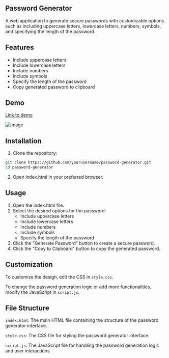 ## Password Generator
A web application to generate secure passwords with customizable options such as including uppercase letters, lowercase letters, numbers, symbols, and specifying the length of the password.

## Features
- Include uppercase letters
- Include lowercase letters
- Include numbers
- Include symbols
- Specify the length of the password
- Copy generated password to clipboard
  
## Demo
[Link to demo](https://codepen.io/Shravan-Dalavi/pen/WNqjxVL)


![image](https://github.com/user-attachments/assets/34875ed2-46ad-4d1c-bec9-ace6c68a371c)

## Installation
1. Clone the repository:
```bash
git clone https://github.com/yourusername/password-generator.git
cd password-generator
```
2. Open index.html in your preferred browser.

## Usage
1. Open the index.html file.
2. Select the desired options for the password:
   - Include uppercase letters
   - Include lowercase letters
   - Include numbers
   - Include symbols
   - Specify the length of the password
3. Click the "Generate Password" button to create a secure password.
4. Click the "Copy to Clipboard" button to copy the generated password.
   
## Customization
To customize the design, edit the CSS in `style.css`.

To change the password generation logic or add more functionalities, modify the JavaScript in `script.js`.

## File Structure
`index.html`: The main HTML file containing the structure of the password generator interface.

`style.css`: The CSS file for styling the password generator interface.

`script.js`: The JavaScript file for handling the password generation logic and user interactions.
